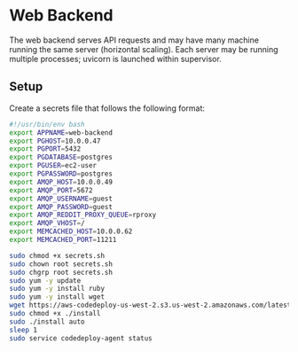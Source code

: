 # Web Backend

The web backend serves API requests and may have many machine running the same
server (horizontal scaling). Each server may be running multiple processes;
uvicorn is launched within supervisor.

## Setup

Create a secrets file that follows the following format:

```bash
#!/usr/bin/env bash
export APPNAME=web-backend
export PGHOST=10.0.0.47
export PGPORT=5432
export PGDATABASE=postgres
export PGUSER=ec2-user
export PGPASSWORD=postgres
export AMQP_HOST=10.0.0.49
export AMQP_PORT=5672
export AMQP_USERNAME=guest
export AMQP_PASSWORD=guest
export AMQP_REDDIT_PROXY_QUEUE=rproxy
export AMQP_VHOST=/
export MEMCACHED_HOST=10.0.0.62
export MEMCACHED_PORT=11211
```

```bash
sudo chmod +x secrets.sh
sudo chown root secrets.sh
sudo chgrp root secrets.sh
sudo yum -y update
sudo yum -y install ruby
sudo yum -y install wget
wget https://aws-codedeploy-us-west-2.s3.us-west-2.amazonaws.com/latest/install
sudo chmod +x ./install
sudo ./install auto
sleep 1
sudo service codedeploy-agent status
```
